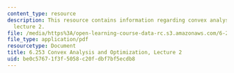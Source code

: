 ```yaml
---
content_type: resource
description: This resource contains information regarding convex analysis and optimization,
  lecture 2.
file: /media/https%3A/open-learning-course-data-rc.s3.amazonaws.com/6-253-convex-analysis-and-optimization-spring-2012/be0c57671f3f5058c20fdbf7bf5ecdb8_MIT6_253S12_lec02.pdf
file_type: application/pdf
resourcetype: Document
title: 6.253 Convex Analysis and Optimization, Lecture 2
uid: be0c5767-1f3f-5058-c20f-dbf7bf5ecdb8
---
```

